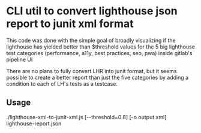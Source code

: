 # CLI util to convert lighthouse json report to junit xml format

This code was done with the simple goal of broadly visualizing if the
lighthouse has yielded better than $threshold values for the 5 big
lighthouse test categories (performance, a11y, best practices, seo, pwa)
inside gitlab's pipeline UI

There are no plans to fully convert LHR into junit format, but it seems
possible to create a better report than just the five categories by
adding a condition to each of LH's tests as a testcase.

## Usage

./lighthouse-xml-to-junit-xml.js [--threshold=0.8] [-o output.xml] lighthouse-report.json
